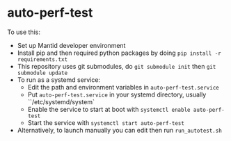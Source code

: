 # auto-perf-test

To use this:
- Set up Mantid developer environment
- Install pip and then required python packages by doing `pip install -r requirements.txt`
- This repository uses git submodules, do `git submodule init` then `git submodule update`
- To run as a systemd service:
  - Edit the path and environment variables in `auto-perf-test.service`
  - Put `auto-perf-test.service` in your systemd directory, usually ``/etc/systemd/system`
  - Enable the service to start at boot with `systemctl enable auto-perf-test`
  - Start the service with `systemctl start auto-perf-test`
- Alternatively, to launch manually you can edit then run `run_autotest.sh`
